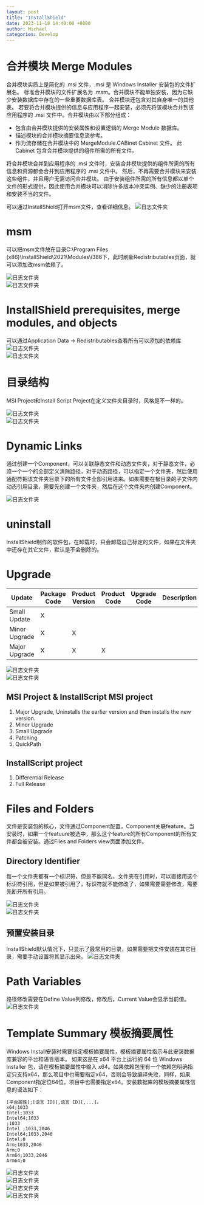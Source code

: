 ```yaml
---
layout: post
title: "InstallShield"
date: 2023-11-18 14:49:00 +0800
author: Michael
categories: Develop
---
```


# 合并模块 Merge Modules
合并模块实质上是简化的 .msi 文件，.msi 是 Windows Installer 安装包的文件扩展名。 标准合并模块的文件扩展名为 .msm。合并模块不能单独安装，因为它缺少安装数据库中存在的一些重要数据库表。 合并模块还包含对其自身唯一的其他表。 若要将合并模块提供的信息与应用程序一起安装，必须先将该模块合并到该应用程序的 .msi 文件中。合并模块由以下部分组成：

- 包含由合并模块提供的安装属性和设置逻辑的 Merge Module 数据库。
- 描述模块的合并模块摘要信息流参考。
- 作为流存储在合并模块中的 MergeModule.CABinet Cabinet 文件。 此 Cabinet 包含合并模块提供的组件所需的所有文件。

将合并模块合并到应用程序的 .msi 文件时，安装合并模块提供的组件所需的所有信息和资源都会合并到应用程序的 .msi 文件中。 然后，不再需要合并模块来安装这些组件，并且用户无需访问合并模块。 由于安装组件所需的所有信息都以单个文件的形式提供，因此使用合并模块可以消除许多版本冲突实例、缺少的注册表项和安装不当的文件。

可以通过InstallShield打开msm文件，查看详细信息。
![日志文件夹](/assets/develop/installshield/mergemodule.png)  

# msm
可以把msm文件放在目录C:\Program Files (x86)\InstallShield\2021\Modules\i386下，此时刷新Redistributables页面，就可以添加改msm依赖了。

![日志文件夹](/assets/develop/msmFolder.png)  
![日志文件夹](/assets/develop/msmRedistributables.png)  

# InstallShield prerequisites, merge modules, and objects 
可以通过Application Data -> Redistributables查看所有可以添加的依赖库
![日志文件夹](/assets/develop/msmRedistributables.png)  
![日志文件夹](/assets/develop/installscriptObjects.png)  

# 目录结构
MSI Project和Install Script Project在定义文件夹目录时，风格是不一样的。

![日志文件夹](/assets/develop/InstallShieldMSIFolders.png)  
![日志文件夹](/assets/develop/InstallShieldScriptFolders.png)  

# Dynamic Links
通过创建一个Component，可以关联静态文件和动态文件夹，对于静态文件，必须一个一个的全部定义清除路径，对于动态路径，可以指定一个文件夹，然后使用通配符把该文件夹目录下的所有文件全部引用进来。如果需要在根目录的子文件内动态引用目录，需要先创建一个文件夹，然后在这个文件夹内创建Component。

![日志文件夹](/assets/develop/InstallShieldDynamicLinks.png)  

# uninstall
InstallShield制作的软件包，在卸载时，只会卸载自己标定的文件，如果在文件夹中还存在其它文件，默认是不会删除的。

# Upgrade
| Update | Package Code | Product Version | Product Code | Upgrade Code | Description |
|-------------|--------------|-------------|-------------|--------------|-------------|
| Small Update | X |  |  |  |  |
| Minor Upgrade | X | X |  |  |  |
| Major Upgrade | X | X | X |  |  |

![日志文件夹](/assets/develop/InstallShieldUpgradeCode.png)  
![日志文件夹](/assets/develop/InstallShieldMajorUpgrade.png)  

## MSI Project & InstallScript MSI project
1. Major Upgrade, Uninstalls the earlier version and then installs the new version. 
2. Minor Upgrade
3. Small Upgrade
4. Patching
5. QuickPath

## InstallScript project
1. Differential Release
2. Full Release

# Files and Folders
文件是安装包的核心，文件通过Component配置，Component关联feature。当安装时，如果一个featuure被选中，那么这个feature的所有Component的所有文件都会被安装。通过Files and Folders view页面添加文件。

## Directory Identifier
每一个文件夹都有一个标识符，但是不能同名，文件夹在引用时，可以直接用这个标识符引用，但是如果被引用了，标识符就不能修改了，如果需要需要修改，需要先断开所有引用。

![日志文件夹](/assets/develop/InstallShield/DirectoryIdentifier.png)  
![日志文件夹](/assets/develop/InstallShield/DirectoryIdentifierLinked.png)  

## 预置安装目录
InstallShield默认情况下，只显示了最常用的目录，如果需要把文件安装在其它目录，需要手动设置将其显示出来。
![日志文件夹](/assets/develop/installshieldPredefinedFolder.png)  

# Path Variables
路径修改需要在Define Value列修改，修改后，Current Value会显示当前值。
![日志文件夹](/assets/develop/InstallshieldPathVariables.png)  

# Template Summary 模板摘要属性
Windows Install安装时需要指定模板摘要属性，模板摘要属性指示与此安装数据库兼容的平台和语言版本。 如果这是在 x64 平台上运行的 64 位 Windows Installer 包，请在模板摘要属性中输入 x64。如果依赖包里有一个依赖包明确指定只支持x64，那么项目中也需要指定x64，否则会导致编译失败，同样，如果Component指定位64位，项目中也需要指定x64。安装数据库的模板摘要属性信息的语法如下：

    [平台属性];[语言 ID][,语言 ID][,...]。
    x64;1033
    Intel;1033
    Intel64;1033
    ;1033
    Intel ;1033,2046
    Intel64;1033,2046
    Intel;0
    Arm;1033,2046
    Arm;0
    Arm64;1033,2046
    Arm64;0

![日志文件夹](/assets/develop/installshield/templatesummary.png)  
![日志文件夹](/assets/develop/installshield/releasetemplatesummary.png)  
![日志文件夹](/assets/develop/installshield/templatesummary5008error.png)  
![日志文件夹](/assets/develop/installshield/Compoments64Bit.png)  
